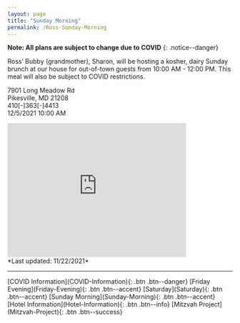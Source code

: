 ```yaml
---
layout: page
title: "Sunday Morning"
permalink: /Ross-Sunday-Morning
---
```


**Note: All plans are subject to change due to COVID**
{: .notice--danger}

Ross’ Bubby (grandmother), Sharon, will be hosting a kosher, dairy Sunday brunch at our house for out-of-town guests from 10:00 AM - 12:00 PM.  This meal will also be subject to COVID restrictions.

7901 Long Meadow Rd <br />  Pikesville, MD 21208 <br />
410[-]363[-]4413 <br /> 
12/5/2021 10:00 AM
<iframe src="https://www.google.com/maps/embed?pb=!1m18!1m12!1m3!1d3083.861314542862!2d-76.7193443485591!3d39.3820157793982!2m3!1f0!2f0!3f0!3m2!1i1024!2i768!4f13.1!3m3!1m2!1s0x89c810a75cf4ff2b%3A0xffe7e72b8a77a8a0!2s7901%20Long%20Meadow%20Rd%2C%20Pikesville%2C%20MD%2021208!5e0!3m2!1sen!2sus!4v1631471188034!5m2!1sen!2sus" width="400" height="300" style="border:0;" allowfullscreen="" loading="lazy"></iframe>

<br /> 
*Last updated: 11/22/2021*

<hr />
[COVID Information](COVID-Information){: .btn .btn--danger}
[Friday Evening](Friday-Evening){: .btn .btn--accent} 
[Saturday](Saturday){: .btn .btn--accent}
[Sunday Morning](Sunday-Morning){: .btn .btn--accent} 
[Hotel Information](Hotel-Information){: .btn .btn--info}
[Mitzvah Project](Mitzvah-Project){: .btn .btn--success}
